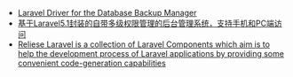 - [Laravel Driver for the Database Backup Manager](https://github.com/backup-manager/laravel)
- [基于Laravel5.1封装的自带多级权限管理的后台管理系统，支持手机和PC端访问](https://github.com/ForoneTech/ForoneAdministrator)
- [Reliese Laravel is a collection of Laravel Components which aim is to help the development process of Laravel applications by providing some convenient code-generation capabilities](https://github.com/reliese/laravel)
